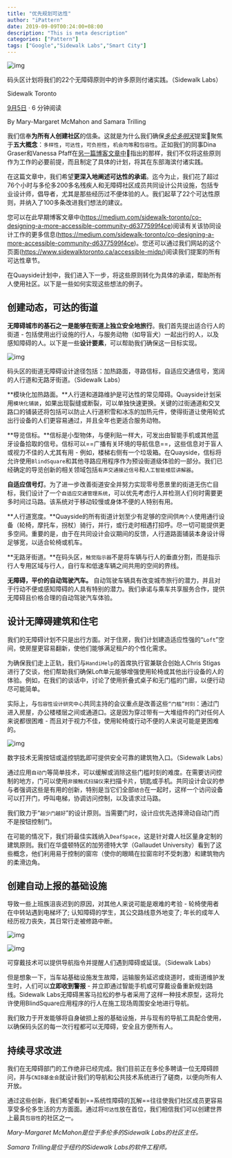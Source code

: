 ```yaml
---
title: "优先规划可达性"
author: "iPattern"
date: 2019-09-09T00:24:00+08:00
description: "This is meta description"
categories: ["Pattern"]
tags: ["Google","Sidewalk Labs","Smart City"]
---
```


![img](https://tva1.sinaimg.cn/large/006y8mN6gy1g6skaz8dg6j31hc0qmtho.jpg)

码头区计划将我们的22个无障碍原则中的许多原则付诸实践。（Sidewalk Labs）



Sidewalk Toronto

[9月5日](https://medium.com/sidewalk-toronto/planning-for-accessibility-from-the-start-e7cea8552bc7?source=post_page-----e7cea8552bc7----------------------) · 6 分钟阅读

By Mary-Margaret McMahon and Samara Trilling

我们信奉**为所有人创建社区**的信条。这就是为什么我们确保[*多伦多明天*](https://www.sidewalktoronto.ca/)提案🔗聚焦于**五大概念**：`多样性`，`可达性`，`可负担性`，`机会均等`和`包容性`。正如我们的同事Dina Graser和Vanessa Pfaff在[另一篇博客文章中](https://medium.com/sidewalk-toronto/our-commitments-to-diversity-equity-and-inclusion-in-quayside-2495de06ba95)🔗指出的那样，我们不仅将这些原则作为工作的必要前提，而且制定了具体的计划，将其在东部海滨付诸实践。

在这篇文章中，我们希望**更深入地阐述可达性的承诺**。迄今为止，我们花了超过76个小时与多伦多200多名残疾人和无障碍社区成员共同设计公共设施，包括专业设计师，倡导者，尤其是那些经历过不便体验的人。我们起草了22个可达性原则，并纳入了100多条改进我们想法的建议。

您可以在此早期博客文章中(https://medium.com/sidewalk-toronto/co-designing-a-more-accessible-community-d6377599f4ce)阅读有关该协同设计工作的更多信息(https://medium.com/sidewalk-toronto/co-designing-a-more-accessible-community-d6377599f4ce)。您还可以通过我们网站的这个页面(https://www.sidewalktoronto.ca/accessible-midp/)阅读我们提案的所有可达性章节。

在Quayside计划中，我们进入下一步，将这些原则转化为具体的承诺，帮助所有人使用社区。以下是一些如何实现这些想法的例子。

## **创建动态，可达的街道**

**无障碍城市的基石之一是能够在街道上独立安全地旅行**。我们首先提出适合行人的街道 - 包括使用出行设施的行人，与服务动物（如导盲犬）一起出行的人，以及感知障碍的人。以下是一些**设计要素**，可以帮助我们确保这一目标实现。



![img](https://tva1.sinaimg.cn/large/006y8mN6gy1g6sk968dehj31hc0kfn6o.jpg)

码头区的街道无障碍设计途径包括：加热路面，寻路信标，自适应交通信号，宽阔的人行道和无路牙街道。（Sidewalk Labs）

**模块化加热路面。**人行道和道路维护是可达性的常见障碍。Quayside计划采用`模块化铺装`，如果出现裂缝或断裂，可以单独快速更换。关键的过街通道和交叉路口的铺装还将包括可以防止人行道积雪和冰冻的加热元件，使得街道让使用轮式出行设备的人们更容易通过，并且全年也更适合服务动物。

**导览信标。**信标是小型物体，与便利贴一样大，可发出由智能手机或其他蓝牙设备拾取的信号。信标可以==广播有关环境的导航信息==，这些信息对于盲人或视力不佳的人尤其有用 - 例如，楼梯右侧有一个垃圾箱。在Quayside，信标将允许使用`BlindSquare`和其他寻路应用程序作为预设街道级体验的一部分。我们已经确定的导览创新的相关领域包括`有声交通接近信号`和`人工智能楼层讲解器`。

**自适应信号灯**。为了进一步改善街道安全并努力实现零号愿景里的街道无伤亡目标，我们设计了一个`自适应交通管理系统`，可以优先考虑行人并检测人们何时需要更多时间过马路。该系统对于移动较慢或身体不便的人特别有用。

**人行道宽度。**Quayside的所有街道计划至少有足够的空间供`两个人`使用通行设备（轮椅，摩托车，拐杖）骑行，并行，或行走时相遇打招呼。尽一切可能提供更多空间。重要的是，由于在共同设计会议期间的反馈，人行道路面铺装本身设计得足够宽，以适合轮椅或机车。

**无路牙街道。**在码头区，`触觉指示器`不是将车辆与行人的垂直分割，而是指示行人专用区域与行人，自行车和低速车辆之间共用的空间的界线。

**无障碍，平价的自动驾驶汽车。** 自动驾驶车辆具有改变城市旅行的潜力，并且对于行动不便或感知障碍的人具有特别的潜力。我们承诺与乘车共享服务合作，提供无障碍且价格合理的自动驾驶汽车体验。

## **设计无障碍建筑和住宅**

我们的无障碍计划不只是出行方面。对于住房，我们计划建造适应性强的“`Loft`”空间，使房屋更容易翻新，使他们能够满足租户的个性化需求。

为确保我们走上正轨，我们与`HandiHelp`的首席执行官兼联合创始人Chris Stigas进行了交谈，他们帮助我们确保Loft单元能够增强使用轮椅或其他出行设备的人的体验。例如，在我们的谈话中，讨论了使用折叠式桌子和无门槛的门廊，以便行动尽可能简单。

实际上，与`包容性设计研究中心`共同主持的会议重点是改善这些`“门槛”时刻`：通过门进入房屋，办公楼楼层之间或通道口。这是因为穿过带有一大堆组件的门对任何人来说都很困难 - 而且对于视力不佳，使用轮椅或行动不便的人来说可能是更困难的。

![img](https://tva1.sinaimg.cn/large/006y8mN6gy1g6sk97kr44j316f0u0jvm.jpg)

数字技术无需按钮或遥控钥匙即可提供安全可靠的建筑物入口。（Sidewalk Labs）

通过应用`自动门`等简单技术，可以缓解或消除这些门槛时刻的难度。在需要访问控制的地方，门可以使用`非接触式扫描仪`来扫描卡片，钥匙或手机。共同设计会议的参与者强调这些是有用的创新，特别是当它们全部`结合`在一起时，这样一个访问设备可以打开门，呼叫电梯，协调访问控制，以及请求过马路。

我们致力于“`越少门越好`”的设计原则。当需要门时，设计应优先选择滑动自动门而不是按钮控制门。

在可能的情况下，我们将最佳实践纳入`DeafSpace`，这是针对聋人社区量身定制的建筑原则。我们在华盛顿特区的加劳德特大学（Gallaudet University）看到了这些概念，他们利用易于控制的窗帘（使你的眼睛在拉窗帘时不受刺激）和建筑物内的柔滑边角。

## **创建自动上报的基础设施**

导致一些上班族沮丧迟到的原因，对其他人来说可能是艰难的考验 - 轮椅使用者在中转站遇到电梯坏了; 认知障碍的学生，其公交路线意外地变了; 年长的成年人经历视力丧失，其日常行走被修路中断。

![img](https://tva1.sinaimg.cn/large/006y8mN6gy1g6sk98w3szj301o0160jt.jpg)

![img](https://tva1.sinaimg.cn/large/006y8mN6gy1g6sk99dxmdj316f0u00xi.jpg)

可穿戴技术可以提供导航指令并提醒人们遇到障碍或延误。（Sidewalk Labs）

但是想象一下，当车站基础设施发生故障，运输服务延迟或绕道时，或街道维护发生时，人们可以**立即收到警报** - 并立即通过智能手机或可穿戴设备重新规划路线。Sidewalk Labs无障碍黑客马拉松的参与者采用了这样一种技术原型，这将允许使用BlindSquare应用程序的行人在施工现场周围安全地进行导航。

我们致力于开发能够将自身破损上报的基础设施，并与现有的导航工具配合使用，以确保码头区的每一次行程都可以无障碍，安全且方便所有人。

## **持续寻求改进**

我们在无障碍部门的工作绝非已经完成。我们目前正在多伦多聘请一位无障碍顾问，并与`CNIB基金会`就设计我们的导航和公共技术系统进行了磋商，以便向所有人开放。

通过这些创新，我们希望看到==系统性障碍的瓦解==往往使我们社区成员更容易享受多伦多生活的方方面面。通过将`可达性`放在首位，我们相信我们可以创建世界上最具`包容性`的社区之一。

*Mary-Margaret McMahon是位于多伦多的Sidewalk Labs的社区主任。*

*Samara Trilling是位于纽约的Sidewalk Labs的软件工程师。*